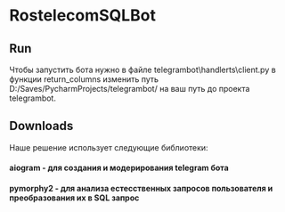 # RostelecomSQLBot
## Run
Чтобы запустить бота нужно в файле telegrambot\handlerts\client.py в функции return_columns изменить путь D:/Saves/PycharmProjects/telegrambot/ на ваш путь до проекта telegrambot.
## Downloads
Наше решение использует следующие библиотеки:
#### aiogram - для создания и модерирования telegram бота
#### pymorphy2 - для анализа естесственных запросов пользователя и преобразования их в SQL запрос
